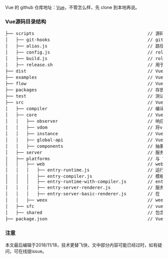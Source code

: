 Vue 的 github 仓库地址：[Vue](https://github.com/vuejs/vue)，不管怎么样，先 clone 到本地再说。

### Vue源码目录结构

<pre>
├── scripts                                           // 源码构建脚脚本
│   ├── git-hooks                                     // git钩子相关
│   ├── alias.js                                      // 路径别名配置
│   ├── config.js                                     // rollup 配置（vue源码使用rollup打包构建，类似webpack的webpakck.config.js）
│   ├── build.js                                      // rollup 构建（相当于node build/dev-server.js 或 node build/build.js）
│   ├── release.sh                                    // 用于自动发布新版本的脚本
├── dist                                              // Vue源码打包输出目录，跟我们平时执行cnpm run build 之后出现的dist目录一样
├── examples                                          // Vue 实例
├── flow                                              // Vue 使用 Flow 做类型检查，[Flow](https://flow.org/en/docs/getting-started/)
├── packages                                          // 存放独立发布的包的目录
├── test                                              // 测试文件目录
├── src                                               // Vue 源码目录
│   ├── compiler                                      // 编译相关（template->render）
│   ├── core                                          // Vue 核心代码，与运行平台无关（web或weex）
│   │   ├── observer                                  // 响应式式数据相关
│   │   ├── vdom                                      // 将vnode通过patch渲染到页面
│   │   ├── instance                                  // Vue 构造函数及对其做的“包装”
│   │   ├── global-api                                // Vue 构造函数本身的全局api（属性和方法）
│   │   ├── components                                // 抽象组件（keep-alive等）
│   ├── server                                        // 服务端渲染相关代码
│   ├── platforms                                     // 与 Vue 所在运行平台相关
│   │   ├── web                                       // web
│   │   │   ├── entry-runtime.js                      // 运行时的 Vue 代码，不包含compiler
│   │   │   ├── entry-compiler.js                     // 模板编译
│   │   │   ├── entry-runtime-with-compiler.js        // entry-runtime.js + entry-compiler.js = entry-runtime-with-compiler.js
│   │   │   ├── entry-server-renderer.js              // 服务端渲染的入口文件
│   │   │   ├── entry-server-basic-renderer.js        // 在 scripts/config.js 的 web-server-renderer-basic 配置项中使用
│   │   ├── weex                                      // weex，目前尚未深入研究
│   ├── sfc                                           // vue文件的编译逻辑
│   ├── shared                                        // 包含很多公用的util方法
├── package.json                                      // Vue 项目配置信息
</pre>

### 注意
本文最后编辑于2018/11/18，技术更替飞快，文中部分内容可能已经过时，如有疑问，可在线提issue。
